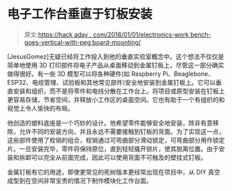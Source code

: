 # 电子工作台垂直于钉板安装

> 原文:[https://hack aday . com/2018/01/01/electronics-work bench-goes-vertical-with-peg board-mounting/](https://hackaday.com/2018/01/01/electronics-workbench-goes-vertical-with-pegboard-mounting/)

[JesusGomez]无疑已经将工作投入到他的垂直实验室概念中。这个想法不仅仅是简单地使用 3D 打印部件将电子产品从桌面移动到金属钉板上，尽管这一部分确实做得很好。有一些 3D 模型可以将各种硬件(如 Raspberry Pi、Beaglebone、ESP32、电缆管理、试验板和其他常见部件)安全地安装到金属钉板上。它可以垂直安装和组织，而不是将零件和电线分散在工作台上。将项目或原型安装在钉板上更容易存储，节省空间，并释放小工作区的桌面空间。它也有助于一个有组织的和视觉上令人愉快的布局。

他创造的塑料底座是一个巧妙的设计。他希望零件能够安全地安装，除非有意移除，允许不同的安装方向，并且永远不需要接触到钉板的背面。为了实现这一点，这些部件使用了栓销的组合，栓销通过可弯曲部分滑动锁定，可弯曲部分用作锁定片。一旦安装完毕，零件将保持原位，直到轻轻撬开锁片，使其脱离位置。由于安装和拆卸可以完全从前面完成，因此可以使用背面不可触及的壁挂式钉板。

金属钉板有它的用途，即使更常见的死树版本更经常出现在项目中，从 DIY 真空成型到在空间非常宝贵的情况下制作模块化工作台面。